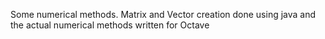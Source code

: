 Some numerical methods. Matrix and Vector creation done using java and the actual numerical methods written for Octave
